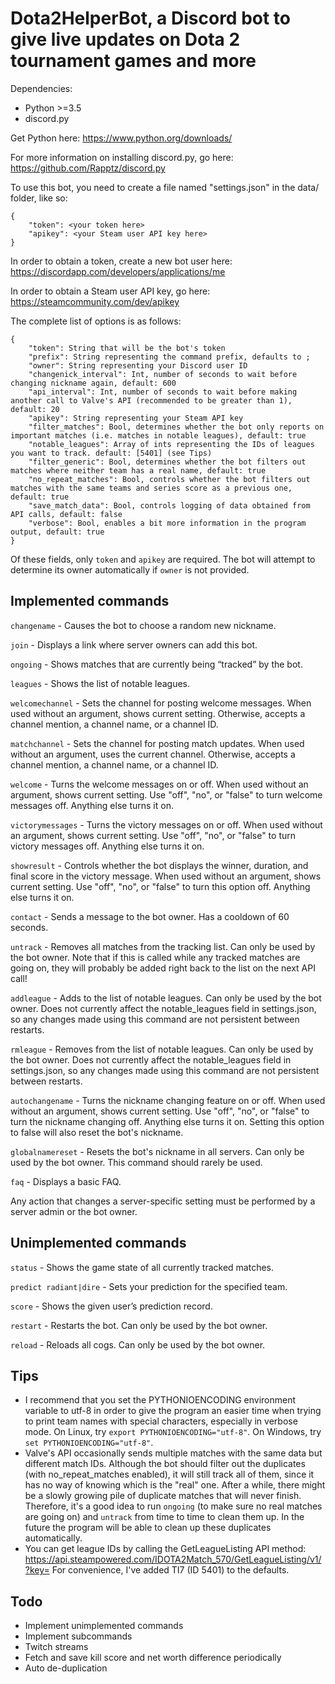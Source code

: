 # Dota2HelperBot, a Discord bot to give live updates on Dota 2 tournament games and more

Dependencies:
* Python >=3.5
* discord.py

Get Python here: https://www.python.org/downloads/

For more information on installing discord.py, go here: https://github.com/Rapptz/discord.py

To use this bot, you need to create a file named "settings.json" in the data/ folder, like so:

```
{
	"token": <your token here>
	"apikey": <your Steam user API key here>
}
```

In order to obtain a token, create a new bot user here: https://discordapp.com/developers/applications/me

In order to obtain a Steam user API key, go here: https://steamcommunity.com/dev/apikey

The complete list of options is as follows:
```
{
	"token": String that will be the bot's token
	"prefix": String representing the command prefix, defaults to ;
	"owner": String representing your Discord user ID
	"changenick_interval": Int, number of seconds to wait before changing nickname again, default: 600
	"api_interval": Int, number of seconds to wait before making another call to Valve's API (recommended to be greater than 1), default: 20
	"apikey": String representing your Steam API key
	"filter_matches": Bool, determines whether the bot only reports on important matches (i.e. matches in notable leagues), default: true
	"notable_leagues": Array of ints representing the IDs of leagues you want to track. default: [5401] (see Tips)
	"filter_generic": Bool, determines whether the bot filters out matches where neither team has a real name, default: true
	"no_repeat_matches": Bool, controls whether the bot filters out matches with the same teams and series score as a previous one, default: true
	"save_match_data": Bool, controls logging of data obtained from API calls, default: false
	"verbose": Bool, enables a bit more information in the program output, default: true
}
```

Of these fields, only `token` and `apikey` are required. The bot will attempt to determine its owner automatically if `owner` is not provided.

## Implemented commands

`changename` - Causes the bot to choose a random new nickname.

`join` - Displays a link where server owners can add this bot.

`ongoing` - Shows matches that are currently being “tracked” by the bot.

`leagues` - Shows the list of notable leagues.

`welcomechannel` - Sets the channel for posting welcome messages. When used without an argument, shows current setting. Otherwise, accepts a channel mention, a channel name, or a channel ID.

`matchchannel` - Sets the channel for posting match updates. When used without an argument, uses the current channel. Otherwise, accepts a channel mention, a channel name, or a channel ID.

`welcome` - Turns the welcome messages on or off. When used without an argument, shows current setting. Use "off", "no", or "false" to turn welcome messages off. Anything else turns it on.

`victorymessages` - Turns the victory messages on or off. When used without an argument, shows current setting. Use "off", "no", or "false" to turn victory messages off. Anything else turns it on.

`showresult` - Controls whether the bot displays the winner, duration, and final score in the victory message. When used without an argument, shows current setting. Use "off", "no", or "false" to turn this option off. Anything else turns it on.

`contact` - Sends a message to the bot owner. Has a cooldown of 60 seconds.

`untrack` - Removes all matches from the tracking list. Can only be used by the bot owner. Note that if this is called while any tracked matches are going on, they will probably be added right back to the list on the next API call!

`addleague` - Adds to the list of notable leagues. Can only be used by the bot owner. Does not currently affect the notable_leagues field in settings.json, so any changes made using this command are not persistent between restarts.

`rmleague` - Removes from the list of notable leagues. Can only be used by the bot owner. Does not currently affect the notable_leagues field in settings.json, so any changes made using this command are not persistent between restarts.

`autochangename` - Turns the nickname changing feature on or off. When used without an argument, shows current setting. Use "off", "no", or "false" to turn the nickname changing off. Anything else turns it on. Setting this option to false will also reset the bot's nickname.

`globalnamereset` - Resets the bot's nickname in all servers. Can only be used by the bot owner. This command should rarely be used.

`faq` - Displays a basic FAQ.

Any action that changes a server-specific setting must be performed by a server admin or the bot owner.

## Unimplemented commands

`status` - Shows the game state of all currently tracked matches.

`predict radiant|dire` - Sets your prediction for the specified team.

`score` - Shows the given user’s prediction record.

`restart` - Restarts the bot. Can only be used by the bot owner.

`reload` - Reloads all cogs. Can only be used by the bot owner.

## Tips

* I recommend that you set the PYTHONIOENCODING environment variable to utf-8 in order to give the program an easier time when trying to print team names with special characters, especially in verbose mode. On Linux, try `export PYTHONIOENCODING="utf-8"`. On Windows, try `set PYTHONIOENCODING="utf-8"`.
* Valve's API occasionally sends multiple matches with the same data but different match IDs. Although the bot should filter out the duplicates (with no_repeat_matches enabled), it will still track all of them, since it has no way of knowing which is the "real" one. After a while, there might be a slowly growing pile of duplicate matches that will never finish. Therefore, it's a good idea to run `ongoing` (to make sure no real matches are going on) and `untrack` from time to time to clean them up. In the future the program will be able to clean up these duplicates automatically.
* You can get league IDs by calling the GetLeagueListing API method: https://api.steampowered.com/IDOTA2Match_570/GetLeagueListing/v1/?key= For convenience, I've added TI7 (ID 5401) to the defaults.

## Todo

* Implement unimplemented commands
* Implement subcommands
* Twitch streams
* Fetch and save kill score and net worth difference periodically
* Auto de-duplication
